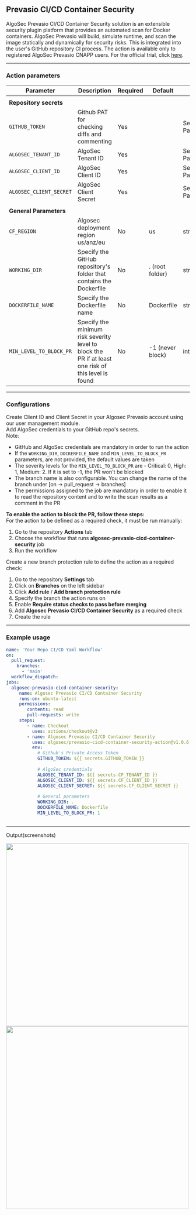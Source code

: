 ## Prevasio CI/CD Container Security

AlgoSec Prevasio CI/CD Container Security solution is an extensible security plugin platform that provides an automated scan for Docker containers.
AlgoSec Prevasio will build, simulate runtime, and scan the image statically and dynamically for security risks. This is integrated into the user's GitHub repository CI process.
The action is available only to registered AlgoSec Prevasio CNAPP users. For the official trial, click [here](https://www.algosec.com/products/algosec-cloud/).

---
### Action parameters
|Parameter|Description|Required|Default|Type|
|---|---|---|---|---|
||||||
|<b>Repository secrets</b>| | | | |
|`GITHUB_TOKEN`|Github PAT for checking diffs and commenting|Yes| |Secret Parameter|
|`ALGOSEC_TENANT_ID`|AlgoSec Tenant ID|Yes| |Secret Parameter|
|`ALGOSEC_CLIENT_ID`|AlgoSec Client ID|Yes| |Secret Parameter|
|`ALGOSEC_CLIENT_SECRET`|AlgoSec Client Secret|Yes| |Secret Parameter|
||||||
|<b>General Parameters</b>| | | | |
|`CF_REGION`|Algosec deployment region us/anz/eu|No|us |string|
|`WORKING_DIR`|Specify the GitHub repository's folder that contains the Dockerfile|No|. (root folder)|string|
|`DOCKERFILE_NAME`|Specify the Dockerfile name|No|Dockerfile|string|
|`MIN_LEVEL_TO_BLOCK_PR`|Specify the minimum risk severity level to block the PR if at least one risk of this level is found|No|-1 (never block)|int|

---  
### Configurations
Create Client ID and Client Secret in your Algosec Prevasio account using our user management module.  
Add AlgoSec credentials to your GitHub repo's secrets.  
Note:
* GitHub and AlgoSec credentials are mandatory in order to run the action
* If the `WORKING_DIR`, `DOCKERFILE_NAME` and `MIN_LEVEL_TO_BLOCK_PR` parameters, are not provided, the default values are taken
* The severity levels for the `MIN_LEVEL_TO_BLOCK_PR` are - Critical: 0, High: 1, Medium: 2. If it is set to -1, the PR won't be blocked
* The branch name is also configurable. You can change the name of the branch under [on -> pull_request -> branches]
* The permissions assigned to the job are mandatory in order to enable it to read the repository content and to write the scan results as a comment in the PR

**To enable the action to block the PR, follow these steps:**  
For the action to be defined as a required check, it must be run manually:
1. Go to the repository **Actions** tab
2. Choose the workflow that runs **algosec-prevasio-cicd-container-security** job
3. Run the workflow  

Create a new branch protection rule to define the action as a required check:
1. Go to the repository **Settings** tab
2. Click on **Branches** on the left sidebar
3. Click **Add rule** / **Add branch protection rule**
4. Specify the branch the action runs on
5. Enable **Require status checks to pass before merging**
6. Add **Algosec Prevasio CI/CD Container Security** as a required check
7. Create the rule  

---
### Example usage
```yaml
name: 'Your Repo CI/CD Yaml Workflow'
on:
  pull_request:
    branches:
      - 'main'
  workflow_dispatch:
jobs:
  algosec-prevasio-cicd-container-security:
     name: Algosec Prevasio CI/CD Container Security
     runs-on: ubuntu-latest
     permissions:
        contents: read
        pull-requests: write
     steps:
        - name: Checkout
          uses: actions/checkout@v3
        - name: Algosec Prevasio CI/CD Container Security
          uses: algosec/prevasio-cicd-container-security-action@v1.0.6
          env:
            # Github's Private Access Token
            GITHUB_TOKEN: ${{ secrets.GITHUB_TOKEN }}
  
            # AlgoSec credentials
            ALGOSEC_TENANT_ID: ${{ secrets.CF_TENANT_ID }}
            ALGOSEC_CLIENT_ID: ${{ secrets.CF_CLIENT_ID }}
            ALGOSEC_CLIENT_SECRET: ${{ secrets.CF_CLIENT_SECRET }}
            
            # General parameters
            WORKING_DIR: .
            DOCKERFILE_NAME: Dockerfile
            MIN_LEVEL_TO_BLOCK_PR: 1
            
```  

---
Output(screenshots)

<img height="500" src="https://cloudflow.algosec.com/cloudflow/assets/devsecops-action/prevasio-scan-blocked.png" />
<img width="500" src="https://cloudflow.algosec.com/cloudflow/assets/devsecops-action/prevasio-scan-passed.png" />

